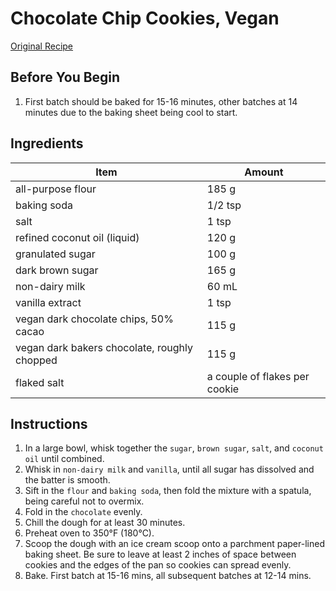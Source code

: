 # Chocolate Chip Cookies, Vegan

[Original Recipe](https://tasty.co/recipe/vegan-chocolate-chip-cookies)

## Before You Begin

1. First batch should be baked for 15-16 minutes, other batches at 14 minutes due to the baking sheet being cool to start.

## Ingredients

| Item                                         | Amount                        |
| -------------------------------------------- | ----------------------------- |
| all-purpose flour                            | 185 g                         |
| baking soda                                  | 1/2 tsp                       |
| salt                                         | 1 tsp                         |
| refined coconut oil (liquid)                 | 120 g                         |
| granulated sugar                             | 100 g                         |
| dark brown sugar                             | 165 g                         |
| non-dairy milk                               | 60 mL                         |
| vanilla extract                              | 1 tsp                         |
| vegan dark chocolate chips, 50% cacao        | 115 g                         |
| vegan dark bakers chocolate, roughly chopped | 115 g                         |
| flaked salt                                  | a couple of flakes per cookie |

## Instructions

1. In a large bowl, whisk together the `sugar`, `brown sugar`, `salt`, and `coconut oil` until combined.
2. Whisk in `non-dairy milk` and `vanilla`, until all sugar has dissolved and the batter is smooth.
3. Sift in the `flour` and `baking soda`, then fold the mixture with a spatula, being careful not to overmix.
4. Fold in the `chocolate` evenly.
5. Chill the dough for at least 30 minutes.
6. Preheat oven to 350°F (180°C).
7. Scoop the dough with an ice cream scoop onto a parchment paper-lined baking sheet. Be sure to leave at least 2 inches of space between cookies and the edges of the pan so cookies can spread evenly.
8. Bake. First batch at 15-16 mins, all subsequent batches at 12-14 mins.
